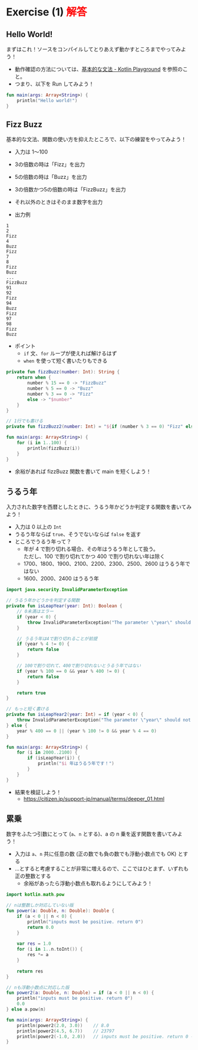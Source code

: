 # Exercise (1) <span style="color: red;">解答</span>

## Hello World!

まずはこれ！ソースをコンパイルしてとりあえず動かすところまでやってみよう！

* 動作確認の方法については、[基本的な文法 - Kotlin Playground](./basic_syntax.md#kotlin-playground) を参照のこと。
* つまり、以下を Run してみよう！

```kotlin
fun main(args: Array<String>) {
    println("Hello world!")
}
```

## Fizz Buzz

基本的な文法、関数の使い方を抑えたところで、以下の練習をやってみよう！

* 入力は 1〜100
* 3の倍数の時は「Fizz」を出力
* 5の倍数の時は「Buzz」を出力
* 3の倍数かつ5の倍数の時は「FizzBuzz」を出力
* それ以外のときはそのまま数字を出力

* 出力例

```
1
2
Fizz
4
Buzz
Fizz
7
8
Fizz
Buzz
...
FizzBuzz
91
92
Fizz
94
Buzz
Fizz
97
98
Fizz
Buzz
```

* ポイント
  * `if` 文、`for` ループが使えれば解けるはず
  * `when` を使って短く書いたりもできる

```kotlin
private fun fizzBuzz(number: Int): String {
    return when {
        number % 15 == 0 -> "FizzBuzz"
        number % 5 == 0 -> "Buzz"
        number % 3 == 0 -> "Fizz"
        else -> "$number"
    }
}

// 1行でも書ける
private fun fizzBuzz2(number: Int) = "${if (number % 3 == 0) "Fizz" else ""}${if (number % 5 == 0) "Buzz" else ""}".let { output -> if (output.isBlank()) "$number" else output }

fun main(args: Array<String>) {
    for (i in 1..100) {
        println(fizzBuzz(i))
    }
}
```

* 余裕があれば fizzBuzz 関数を書いて main を短くしよう！

## うるう年

入力された数字を西暦としたときに、うるう年かどうか判定する関数を書いてみよう！

* 入力は 0 以上の `Int`
* うるう年ならば `true`、そうでないならば `false` を返す
* ところでうるう年って？
  * 年が 4 で割り切れる場合、その年はうるう年として扱う。  
  ただし、100 で割り切れてかつ 400 で割り切れない年は除く
  * 1700、1800、1900、2100、2200、2300、2500、2600 はうるう年ではない
  * 1600、2000、2400 はうるう年

```kotlin
import java.security.InvalidParameterException

// うるう年かどうかを判定する関数
private fun isLeapYear(year: Int): Boolean {
    // 0未満はエラー
    if (year < 0) {
        throw InvalidParameterException("The parameter \"year\" should not minus.")
    }

    // うるう年は4で割り切れることが前提
    if (year % 4 != 0) {
        return false
    }

    // 100で割り切れて、400で割り切れないとうるう年ではない
    if (year % 100 == 0 && year % 400 != 0) {
        return false
    }

    return true
}

// もっと短く書ける
private fun isLeapYear2(year: Int) = if (year < 0) {
    throw InvalidParameterException("The parameter \"year\" should not minus.")
} else {
    year % 400 == 0 || (year % 100 != 0 && year % 4 == 0)
}

fun main(args: Array<String>) {
    for (i in 2000..2100) {
        if (isLeapYear(i)) {
            println("$i 年はうるう年です！")
        }
    }
}
```

* 結果を検証しよう！
  * https://citizen.jp/support-jp/manual/terms/deeper_01.html

## 累乗

数字をふたつ引数にとって (`a`、`n` とする)、a の n 乗を返す関数を書いてみよう！

* 入力は `a`、`n` 共に任意の数 (正の数でも負の数でも浮動小数点でも OK) とする
* …とすると考慮することが非常に増えるので、ここではひとまず、いずれも正の整数とする
  * 余裕があったら浮動小数点も取れるようにしてみよう！

```kotlin
import kotlin.math.pow

// nは整数しか対応していない版
fun power(a: Double, n: Double): Double {
    if (a < 0 || n < 0) {
    	println("inputs must be positive. return 0")
    	return 0.0
    }
    
    var res = 1.0
    for (i in 1..n.toInt()) {
        res *= a
    }
    
    return res
}

// nも浮動小数点に対応した版
fun power2(a: Double, n: Double) = if (a < 0 || n < 0) {
    println("inputs must be positive. return 0")
    0.0
} else a.pow(n)

fun main(args: Array<String>) {
    println(power2(2.0, 3.0))    // 8.0
    println(power2(4.5, 6.7))    // 23797
    println(power2(-1.0, 2.0))   // inputs must be positive. return 0 -> 0.0
}
```

